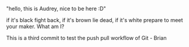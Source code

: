 "hello, this is Audrey, nice to be here :D"

if it's black fight back, if it's brown lie dead, if it's white prepare to meet your maker.
What am I?

This is a third commit to test the push pull workflow of Git - Brian
